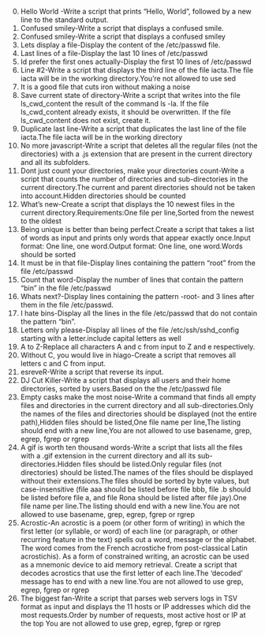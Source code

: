 0. Hello World -Write a script that prints “Hello, World”, followed by a new line to the standard output.
1. Confused smiley-Write a script that displays a confused smile.
1. Confused smiley-Write a script that displays a confused smiley
2. Lets display a file-Display the content of the /etc/passwd file.
4. Last lines of a file-Display the last 10 lines of /etc/passwd
5. Id prefer the first ones actually-Display the first 10 lines of /etc/passwd
6. Line #2-Write a script that displays the third line of the file iacta.The file iacta will be in the working directory.You’re not allowed to use sed
7. It is a good file that cuts iron without making a noise
8. Save current state of directory-Write a script that writes into the file ls_cwd_content the result of the command ls -la. If the file ls_cwd_content already exists, it should be overwritten. If the file ls_cwd_content does not exist, create it.
9. Duplicate last line-Write a script that duplicates the last line of the file iacta.The file iacta will be in the working directory
10. No more javascript-Write a script that deletes all the regular files (not the directories) with a .js extension that are present in the current directory and all its subfolders.
11. Dont just count your directories, make your directories count-Write a script that counts the number of directories and sub-directories in the current directory.The current and parent directories should not be taken into account.Hidden directories should be counted
12. What’s new-Create a script that displays the 10 newest files in the current directory.Requirements:One file per line,Sorted from the newest to the oldest
13. Being unique is better than being perfect.Create a script that takes a list of words as input and prints only words that appear exactly once.Input format: One line, one word.Output format: One line, one word.Words should be sorted
14. It must be in that file-Display lines containing the pattern “root” from the file /etc/passwd
15. Count that word-Display the number of lines that contain the pattern “bin” in the file /etc/passwd
16. Whats next?-Display lines containing the pattern -root- and 3 lines after them in the file /etc/passwd.
17. I hate bins-Display all the lines in the file /etc/passwd that do not contain the pattern “bin”.
18. Letters only please-Display all lines of the file /etc/ssh/sshd_config starting with a letter.include capital letters as well
19. A to Z-Replace all characters A and c from input to Z and e respectively.
20. Without C, you would live in hiago-Create a script that removes all letters c and C from input.
21. esreveR-Write a script that reverse its input.
22. DJ Cut Killer-Write a script that displays all users and their home directories, sorted by users.Based on the the /etc/passwd file
23. Empty casks make the most noise-Write a command that finds all empty files and directories in the current directory and all sub-directories.Only the names of the files and directories should be displayed (not the entire path),Hidden files should be listed,One file name per line,The listing should end with a new line,You are not allowed to use basename, grep, egrep, fgrep or rgrep
24. A gif is worth ten thousand words-Write a script that lists all the files with a .gif extension in the current directory and all its sub-directories.Hidden files should be listed.Only regular files (not directories) should be listed.The names of the files should be displayed without their extensions.The files should be sorted by byte values, but case-insensitive (file aaa should be listed before file bbb, file .b should be listed before file a, and file Rona should be listed after file jay).One file name per line.The listing should end with a new line.You are not allowed to use basename, grep, egrep, fgrep or rgrep
25. Acrostic-An acrostic is a poem (or other form of writing) in which the first letter (or syllable, or word) of each line (or paragraph, or other recurring feature in the text) spells out a word, message or the alphabet. The word comes from the French acrostiche from post-classical Latin acrostichis). As a form of constrained writing, an acrostic can be used as a mnemonic device to aid memory retrieval. Create a script that decodes acrostics that use the first letter of each line.The ‘decoded’ message has to end with a new line.You are not allowed to use grep, egrep, fgrep or rgrep
26. The biggest fan-Write a script that parses web servers logs in TSV format as input and displays the 11 hosts or IP addresses which did the most requests.Order by number of requests, most active host or IP at the top You are not allowed to use grep, egrep, fgrep or rgrep
